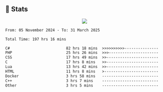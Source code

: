 ## 🤩 Stats
<div align="center">
  <img src="https://github-readme-stats.vercel.app/api/top-langs/?username=qdiaps&hide=html&theme=radical&locale=en">
</div>

<!--START_SECTION:waka-->

```txt
From: 05 November 2024 - To: 31 March 2025

Total Time: 197 hrs 16 mins

C#                         82 hrs 18 mins  >>>>>>>>>>---------------   41.08 %
PHP                        25 hrs 26 mins  >>>----------------------   12.70 %
CSS                        17 hrs 49 mins  >>-----------------------   08.90 %
C                          17 hrs 8 mins   >>-----------------------   08.56 %
Lua                        13 hrs 42 mins  >>-----------------------   06.84 %
HTML                       11 hrs 8 mins   >------------------------   05.56 %
Docker                     3 hrs 58 mins   -------------------------   01.98 %
C++                        3 hrs 7 mins    -------------------------   01.56 %
Other                      3 hrs 5 mins    -------------------------   01.54 %
```

<!--END_SECTION:waka-->

